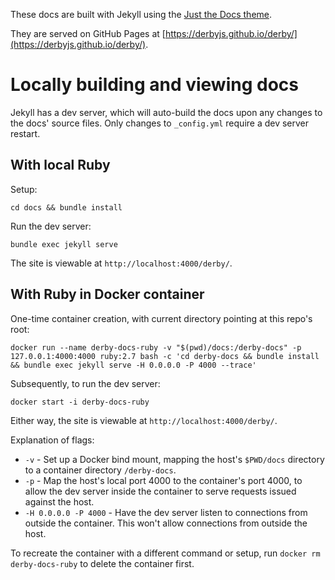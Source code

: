 These docs are built with Jekyll using the [Just the Docs theme](https://just-the-docs.com/).

They are served on GitHub Pages at [https://derbyjs.github.io/derby/](https://derbyjs.github.io/derby/).

# Locally building and viewing docs

Jekyll has a dev server, which will auto-build the docs upon any changes to the docs' source files. Only changes to `_config.yml` require a dev server restart.

## With local Ruby

Setup:

```
cd docs && bundle install
```

Run the dev server:

```
bundle exec jekyll serve
```

The site is viewable at `http://localhost:4000/derby/`.

## With Ruby in Docker container

One-time container creation, with current directory pointing at this repo's root:

```
docker run --name derby-docs-ruby -v "$(pwd)/docs:/derby-docs" -p 127.0.0.1:4000:4000 ruby:2.7 bash -c 'cd derby-docs && bundle install && bundle exec jekyll serve -H 0.0.0.0 -P 4000 --trace'
```

Subsequently, to run the dev server:

```
docker start -i derby-docs-ruby
```

Either way, the site is viewable at `http://localhost:4000/derby/`.

Explanation of flags:
* `-v` - Set up a Docker bind mount, mapping the host's `$PWD/docs` directory to a container directory `/derby-docs`.
* `-p` - Map the host's local port 4000 to the container's port 4000, to allow the dev server inside the container to serve requests issued against the host.
* `-H 0.0.0.0 -P 4000` - Have the dev server listen to connections from outside the container. This won't allow connections from outside the host.

To recreate the container with a different command or setup, run `docker rm derby-docs-ruby` to delete the container first.
